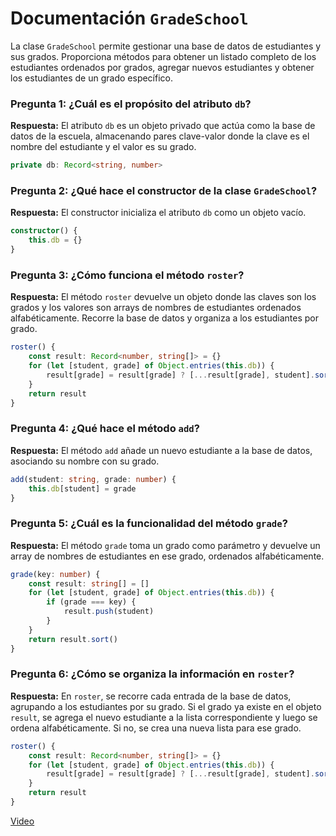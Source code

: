 # Documentación  `GradeSchool`


La clase `GradeSchool` permite gestionar una base de datos de estudiantes y sus grados. Proporciona métodos para obtener un listado completo de los estudiantes ordenados por grados, agregar nuevos estudiantes y obtener los estudiantes de un grado específico.


### Pregunta 1: ¿Cuál es el propósito del atributo `db`?

**Respuesta:**
El atributo `db` es un objeto privado que actúa como la base de datos de la escuela, almacenando pares clave-valor donde la clave es el nombre del estudiante y el valor es su grado.

```typescript
private db: Record<string, number>
```

### Pregunta 2: ¿Qué hace el constructor de la clase `GradeSchool`?

**Respuesta:**
El constructor inicializa el atributo `db` como un objeto vacío.

```typescript
constructor() {
    this.db = {}
}
```

### Pregunta 3: ¿Cómo funciona el método `roster`?

**Respuesta:**
El método `roster` devuelve un objeto donde las claves son los grados y los valores son arrays de nombres de estudiantes ordenados alfabéticamente. Recorre la base de datos y organiza a los estudiantes por grado.

```typescript
roster() {
    const result: Record<number, string[]> = {}
    for (let [student, grade] of Object.entries(this.db)) {
        result[grade] = result[grade] ? [...result[grade], student].sort() : [student]
    }
    return result
}
```

### Pregunta 4: ¿Qué hace el método `add`?

**Respuesta:**
El método `add` añade un nuevo estudiante a la base de datos, asociando su nombre con su grado.

```typescript
add(student: string, grade: number) {
    this.db[student] = grade
}
```

### Pregunta 5: ¿Cuál es la funcionalidad del método `grade`?

**Respuesta:**
El método `grade` toma un grado como parámetro y devuelve un array de nombres de estudiantes en ese grado, ordenados alfabéticamente.

```typescript
grade(key: number) {
    const result: string[] = []
    for (let [student, grade] of Object.entries(this.db)) {
        if (grade === key) {
            result.push(student)
        }
    }
    return result.sort()
}
```

### Pregunta 6: ¿Cómo se organiza la información en `roster`?

**Respuesta:**
En `roster`, se recorre cada entrada de la base de datos, agrupando a los estudiantes por su grado. Si el grado ya existe en el objeto `result`, se agrega el nuevo estudiante a la lista correspondiente y luego se ordena alfabéticamente. Si no, se crea una nueva lista para ese grado.

```typescript
roster() {
    const result: Record<number, string[]> = {}
    for (let [student, grade] of Object.entries(this.db)) {
        result[grade] = result[grade] ? [...result[grade], student].sort() : [student]
    }
    return result
}
```
[Video](https://youtu.be/Hr16bxmpPY8)